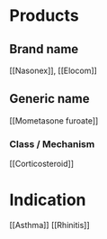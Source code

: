 # Products

## Brand name
[[Nasonex]], [[Elocom]]

## Generic name
[[Mometasone furoate]]

### Class / Mechanism
[[Corticosteroid]]

# Indication
[[Asthma]]
[[Rhinitis]]